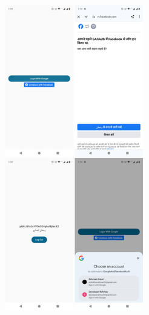 <img src="https://github.com/Rahman1412/Login-With-Google-Or-Facebook/blob/master/app/output/login.png" height="400" width="180"/>  <img src="https://github.com/Rahman1412/Login-With-Google-Or-Facebook/blob/master/app/output/facebook.png" height="400" width="180"/>  <img src="https://github.com/Rahman1412/Login-With-Google-Or-Facebook/blob/master/app/output/home.png" height="400" width="180"/> <img src="https://github.com/Rahman1412/Login-With-Google-Or-Facebook/blob/master/app/output/email-pop.png" height="400" width="180"/> 
